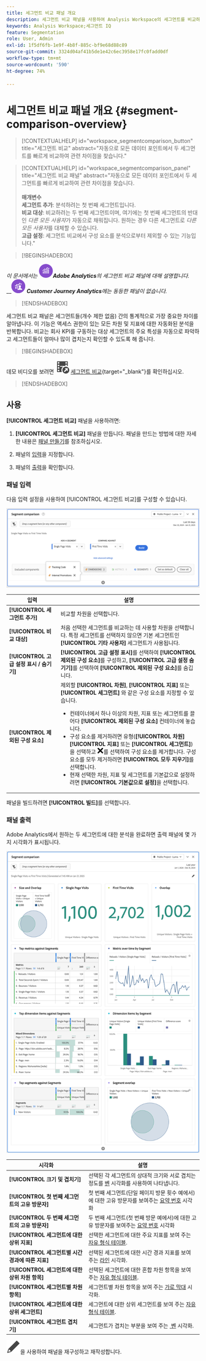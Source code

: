 ```yaml
---
title: 세그먼트 비교 패널 개요
description: 세그먼트 비교 패널을 사용하여 Analysis Workspace의 세그먼트를 비교하는 방법에 대해 알아봅니다.
keywords: Analysis Workspace;세그먼트 IQ
feature: Segmentation
role: User, Admin
exl-id: 1f5df6fb-1e9f-4b8f-885c-bf9e68d88c89
source-git-commit: 3324d04af41b5de1e42c6ec3958e17fc0fadd0df
workflow-type: tm+mt
source-wordcount: '590'
ht-degree: 74%

---
```


# 세그먼트 비교 패널 개요 {#segment-comparison-overview}

<!-- markdownlint-disable MD034 -->

>[!CONTEXTUALHELP]
>id="workspace_segmentcomparison_button"
>title="세그먼트 비교"
>abstract="자동으로 모든 데이터 포인트에서 두 세그먼트를 빠르게 비교하여 관련 차이점을 찾습니다."

<!-- markdownlint-enable MD034 -->

<!-- markdownlint-disable MD034 -->

>[!CONTEXTUALHELP]
>id="workspace_segmentcomparison_panel"
>title="세그먼트 비교 패널"
>abstract="자동으로 모든 데이터 포인트에서 두 세그먼트를 빠르게 비교하여 관련 차이점을 찾습니다.<br/><br/>**매개변수&#x200B;**<br/>**세그먼트 추가**: 분석하려는 첫 번째 세그먼트입니다.<br/>**비교 대상**: 비교하려는 두 번째 세그먼트이며, 여기에는 첫 번째 세그먼트의 반대인 *다른 모든 사용자*&#x200B;가 자동으로 채워집니다. 원하는 경우 다른 세그먼트로 *다른 모든 사용자*&#x200B;를 대체할 수 있습니다.<br/>**고급 설정**: 세그먼트 비교에서 구성 요소를 분석으로부터 제외할 수 있는 기능입니다."
<!-- markdownlint-enable MD034 -->

>[!BEGINSHADEBOX]

_이 문서에서는_ ![Adobe Analytics](/help/assets/icons/AdobeAnalytics.svg) _&#x200B;**Adobe Analytics**&#x200B;의 세그먼트 비교 패널에 대해 설명합니다._<br/>__![CustomerJourneyAnalytics](/help/assets/icons/CustomerJourneyAnalytics.svg) _&#x200B;**Customer Journey Analytics**&#x200B;에는 동등한 패널이 없습니다._

>[!ENDSHADEBOX]

세그먼트 비교 패널은 세그먼트들(개수 제한 없음) 간의 통계적으로 가장 중요한 차이를 알아냅니다. 이 기능은 액세스 권한이 있는 모든 차원 및 지표에 대한 자동화된 분석을 반복합니다. 비교는 회사 KPI를 구동하는 대상 세그먼트의 주요 특성을 자동으로 파악하고 세그먼트들이 얼마나 많이 겹치는지 확인할 수 있도록 해 줍니다.


>[!BEGINSHADEBOX]

데모 비디오를 보려면 ![VideoCheckedOut](/help/assets/icons/VideoCheckedOut.svg) [세그먼트 비교](https://video.tv.adobe.com/v/23976?quality=12&learn=on){target="_blank"}를 확인하십시오.

>[!ENDSHADEBOX]



## 사용

**[!UICONTROL 세그먼트 비교]** 패널을 사용하려면:

1. **[!UICONTROL 세그먼트 비교]** 패널을 만듭니다. 패널을 만드는 방법에 대한 자세한 내용은 [패널 만들기](../panels.md#create-a-panel)를 참조하십시오.

1. 패널의 [입력](#panel-input)을 지정합니다.

1. 패널의 [출력](#panel-output)을 확인합니다.



### 패널 입력

다음 입력 설정을 사용하여 [!UICONTROL 세그먼트 비교]를 구성할 수 있습니다.

![세그먼트 비교 입력 패널](assets/segment-comparison-input.png)

| 입력 | 설명 |
| --- | --- |
| **[!UICONTROL 세그먼트 추가]** | 비교할 차원을 선택합니다. |
| **[!UICONTROL 비교 대상]** | 처음 선택한 세그먼트를 비교하는 데 사용할 차원을 선택합니다. 특정 세그먼트를 선택하지 않으면 기본 세그먼트인 **[!UICONTROL 기타 사용자]** 세그먼트가 사용됩니다. |
| **[!UICONTROL 고급 설정 표시 / 숨기기]** | **[!UICONTROL 고급 설정 표시]**&#x200B;를 선택하여 **[!UICONTROL 제외된 구성 요소]**&#x200B;를 구성하고, **[!UICONTROL 고급 설정 숨기기]**&#x200B;를 선택하여 **[!UICONTROL 제외된 구성 요소]**&#x200B;를 숨깁니다. |
| **[!UICONTROL 제외된 구성 요소]** | 제외할 **[!UICONTROL 차원]**, **[!UICONTROL 지표]** 또는 **[!UICONTROL 세그먼트]** 와 같은 구성 요소를 지정할 수 있습니다.<br><ul><li>컨테이너에서 하나 이상의 차원, 지표 또는 세그먼트를 끌어다 **[!UICONTROL 제외된 구성 요소]** 컨테이너에 놓습니다.</li><li>구성 요소를 제거하려면 유형(**[!UICONTROL 차원]** **[!UICONTROL 지표]** 또는 **[!UICONTROL 세그먼트]**)을 선택하고 ![CrossSize75](/help/assets/icons/CrossSize75.svg)를 선택하여 구성 요소를 제거합니다. 구성 요소를 모두 제거하려면 **[!UICONTROL 모두 지우기]**&#x200B;를 선택합니다.</li><li>현재 선택한 차원, 지표 및 세그먼트를 기본값으로 설정하려면 **[!UICONTROL 기본값으로 설정]**&#x200B;을 선택합니다.</li></ul> |

패널을 빌드하려면 **[!UICONTROL 빌드]**&#x200B;를 선택합니다.

### 패널 출력

Adobe Analytics에서 원하는 두 세그먼트에 대한 분석을 완료하면 출력 패널에 몇 가지 시각화가 표시됩니다.

![패널 출력 세그먼트 비교](assets/segment-comparison-output.png)

| 시각화 | 설명 |
|---|---|
| **[!UICONTROL 크기 및 겹치기]** | 선택된 각 세그먼트의 상대적 크기와 서로 겹치는 정도를 [벤](/help/analyze/analysis-workspace/visualizations/venn.md) 시각화를 사용하여 나타냅니다. |
| **[!UICONTROL 첫 번째 세그먼트의 고유 방문자]** | 첫 번째 세그먼트(단일 페이지 방문 횟수 예에서)에 대한 고유 방문자를 보여주는 [요약 번호](/help/analyze/analysis-workspace/visualizations/summary-number-change.md) 시각화 |
| **[!UICONTROL 두 번째 세그먼트의 고유 방문자]** | 두 번째 세그먼트(첫 번째 방문 예에서)에 대한 고유 방문자를 보여주는 [요약 번호](/help/analyze/analysis-workspace/visualizations/summary-number-change.md) 시각화 |
| **[!UICONTROL 세그먼트에 대한 상위 지표]** | 선택한 세그먼트에 대한 주요 지표를 보여 주는 [자유 형식 테이블](/help/analyze/analysis-workspace/visualizations/freeform-table/freeform-table.md). |
| **[!UICONTROL 세그먼트별 시간 경과에 따른 지표]** | 선택된 세그먼트에 대한 시간 경과 지표를 보여 주는 [라인](/help/analyze/analysis-workspace/visualizations/line.md) 시각화. |
| **[!UICONTROL 세그먼트에 대한 상위 차원 항목]** | 선택된 세그먼트에 대한 혼합 차원 항목을 보여 주는 [자유 형식 테이블](/help/analyze/analysis-workspace/visualizations/freeform-table/freeform-table.md). |
| **[!UICONTROL 세그먼트별 차원 항목]** | 세그먼트별 차원 항목을 보여 주는 [가로 막대](/help/analyze/analysis-workspace/visualizations/horizontal-bar.md) 시각화. |
| **[!UICONTROL 세그먼트에 대한 상위 세그먼트]** | 세그먼트에 대한 상위 세그먼트를 보여 주는 [자유 형식 테이블](/help/analyze/analysis-workspace/visualizations/freeform-table/freeform-table.md). |
| **[!UICONTROL 세그먼트 겹치기]** | 세그먼트가 겹치는 부분을 보여 주는 [&#x200B; 벤](/help/analyze/analysis-workspace/visualizations/venn.md) 시각화. |

![편집](/help/assets/icons/Edit.svg)을 사용하여 패널을 재구성하고 재작성합니다.


<!--
#### Size and overlap

Illustrates the comparative sizes of each selected segment and how much they overlap with each other using a venn diagram. You can hover over the visual to see how many visitors were in each overlapping or non-overlapping section. You can also right click on the overlap to create a brand new segment for further analysis. If the two segments are mutually exclusive, no overlap is shown between the two circles (typically seen with segments using a hit container).

![Size and overlap](assets/size-overlap.png)

#### Population summaries

To the right of the Size and Overlap visualization, the total unique visitor count in each segment and overlap is shown.

![Population summaries](assets/population_summaries.png)

#### Top metrics

Displays the most statistically significant metrics between the two segments. Each row in this table represents a differentiating metric, ranked by how different it is between each segment. A difference score of 1 means it is statistically significant, while a difference score of 0 means there is no statistical significance.

This visualization is similar to freeform tables in Analysis Workspace. If deeper analysis on a specific metric is desired, hover over a line item and click 'Create visual'. A new table is created to analyze that specific metric. If a metric is irrelevant to your analysis, hover over the line item and click the 'X' to remove it.

>[!NOTE]
>
>Metrics added to this table after the segment comparison has finished do not receive a Difference Score.

![Top metrics](assets/top-metrics.png)

#### Metric over time by segment

To the right of the metrics table is a linked visualization. You can click a line item in the table on the left, and this visualization updates to show that metric trended over time.

![Top metrics line](assets/linked-viz.png)

#### Top dimensions

Shows the most statistically significant dimension items across all of your dimensions. Each row shows the percentage of each segment exhibiting this dimension item. For example, this table might reveal that 100% of visitors in 'Segment A' had the dimension item 'Browser Type: Google', whereas only 19.6% of 'Segment B' had this dimension item. A difference score of 1 means it is statistically significant, while a difference score of 0 means there is no statistical significance.

This visualization is similar to freeform tables in Analysis Workspace. If deeper analysis on a specific dimension item is desired, hover over a line item and click 'Create visual'. A new table is created to analyze that specific dimension item. If a dimension item is irrelevant to your analysis, hover over the line item and click the 'X' to remove it.

>[!NOTE]
>
>Dimension items added to this table after the segment comparison has finished do not receive a Difference Score.

![Top dimensions](assets/top-dimension-item1.png)

#### Dimension items by segment

To the right of the dimensions table is a linked bar chart visualization. It shows all displayed dimension items in a bar chart. Clicking a line item in the table on the left updates the visualization on the right.

![Top dimensions bar chart](assets/top-dimension-item.png)

#### Top segments

Shows which other segments (other than the two segments selected for comparison) have statistically significant overlap. For example, this table can show that a third segment, 'Repeat Visitors', overlaps highly with 'Segment A' but does not overlap with 'Segment B'. A difference score of 1 means it is statistically significant, while a difference score of 0 means there is no statistical significance.

This visualization is similar to freeform tables in Analysis Workspace. If deeper analysis on a specific segment is desired, hover over a line item and click 'Create visual'. A new table is created to analyze that specific segment. If a segment is irrelevant to your analysis, hover over the line item and click the 'X' to remove it.

>[!NOTE]
>
>Segments added to this table after the segment comparison has finished do not receive a Difference Score.

![Top segments](assets/top-segments.png)

#### Segment overlap

To the right of the segments table is a linked venn diagram visualization. It shows the most statistically significant segment applied to your compared segments. For example, 'Segment A' + 'Statistically significant segment' vs. 'Segment B' + 'Statistically significant segment'. Clicking a segment line item in the table on the left updates the venn diagram on the right.

![Top segments venn diagram](assets/segment-overlap.png)

-->
